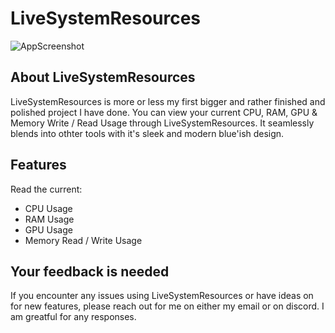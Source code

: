 # LiveSystemResources

![AppScreenshot](https://github.com/user-attachments/assets/bb4e9c1e-0ff8-42f6-a529-9e15f61c56bd)

## About LiveSystemResources

LiveSystemResources is more or less my first bigger and rather finished and polished project I have done. You can view your current CPU, RAM, GPU & Memory Write / Read Usage through LiveSystemResources. It seamlessly blends into othter tools with it's sleek and modern blue'ish design.

## Features

Read the current:   
- CPU Usage
- RAM Usage
- GPU Usage
- Memory Read / Write Usage
  
## Your feedback is needed

If you encounter any issues using LiveSystemResources or have ideas on for new features, please reach out for me on either my email or on discord. I am greatful for any responses. 
